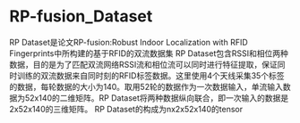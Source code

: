 # RP-fusion_Dataset
RP Dataset是论文RP-fusion:Robust Indoor Localization with RFID Fingerprints中所构建的基于RFID的双流数据集
RP Dataset包含RSSI和相位两种数据，目的是为了匹配双流网络RSSI流和相位流可以同时进行特征提取，保证同时训练的双流数据来自同时刻的RFID标签数据。这里使用4个天线采集35个标签的数据，每轮数据的大小为140。取用52轮的数据作为一次数据输入，单流输入数据为52x140的二维矩阵。RP Dataset将两种数据纵向联合，即一次输入的数据是2x52x140的三维矩阵。
RP Dataset的构成为nx2x52x140的tensor
